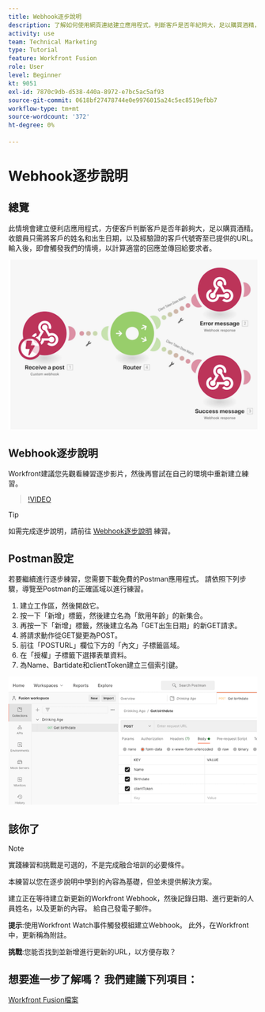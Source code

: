```yaml
---
title: Webhook逐步說明
description: 了解如何使用網頁連結建立應用程式，判斷客戶是否年紀夠大，足以購買酒精，全部在 [!DNL Adobe Workfront Fusion].
activity: use
team: Technical Marketing
type: Tutorial
feature: Workfront Fusion
role: User
level: Beginner
kt: 9051
exl-id: 7870c9db-d538-440a-8972-e7bc5ac5af93
source-git-commit: 0618bf27478744e0e9976015a24c5ec8519efbb7
workflow-type: tm+mt
source-wordcount: '372'
ht-degree: 0%

---
```


# Webhook逐步說明

## 總覽

此情境會建立便利店應用程式，方便客戶判斷客戶是否年齡夠大，足以購買酒精。 收銀員只需將客戶的姓名和出生日期，以及經驗證的客戶代號寄至已提供的URL。 輸入後，即會觸發我們的情境，以計算適當的回應並傳回給要求者。

![使用開關模組的影像](assets/beyond-basic-modules-5.png)

## Webhook逐步說明

Workfront建議您先觀看練習逐步影片，然後再嘗試在自己的環境中重新建立練習。

>[!VIDEO](https://video.tv.adobe.com/v/335292/?quality=12)

>[!TIP]
>
>如需完成逐步說明，請前往 [Webhook逐步說明](https://experienceleague.adobe.com/docs/workfront-learn/tutorials-workfront/fusion/exercises/webhooks.html?lang=en) 練習。

## Postman設定

若要繼續進行逐步練習，您需要下載免費的Postman應用程式。 請依照下列步驟，導覽至Postman的正確區域以進行練習。

1. 建立工作區，然後開啟它。
1. 按一下「新增」標籤，然後建立名為「飲用年齡」的新集合。
1. 再按一下「新增」標籤，然後建立名為「GET出生日期」的新GET請求。
1. 將請求動作從GET變更為POST。
1. 前往「POSTURL」欄位下方的「內文」子標籤區域。
1. 在「授權」子標籤下選擇表單資料。
1. 為Name、Bartidate和clientToken建立三個索引鍵。

![使用開關模組的影像](assets/beyond-basic-modules-6.png)

## 該你了

>[!NOTE]
>
>實踐練習和挑戰是可選的，不是完成融合培訓的必要條件。

本練習以您在逐步說明中學到的內容為基礎，但並未提供解決方案。

建立正在等待建立新更新的Workfront Webhook，然後記錄日期、進行更新的人員姓名，以及更新的內容。 給自己發電子郵件。

**提示**:使用Workfront Watch事件觸發模組建立Webhook。 此外，在Workfront中，更新稱為附註。

**挑戰**:您能否找到並新增進行更新的URL，以方便存取？


## 想要進一步了解嗎？ 我們建議下列項目：

[Workfront Fusion檔案](https://experienceleague.adobe.com/docs/workfront/using/adobe-workfront-fusion/workfront-fusion-2.html?lang=en)
